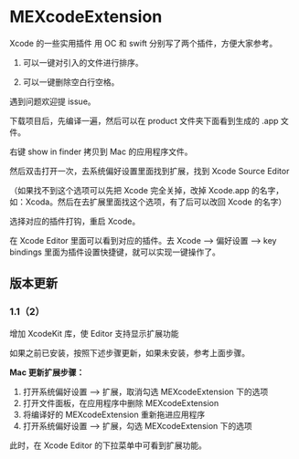 # MEXcodeExtension
Xcode 的一些实用插件
用 OC 和 swift 分别写了两个插件，方便大家参考。

1. 可以一键对引入的文件进行排序。

2. 可以一键删除空白行空格。

遇到问题欢迎提 issue。

下载项目后，先编译一遍，然后可以在 product 文件夹下面看到生成的 .app 文件。

右键 show in finder 拷贝到 Mac 的应用程序文件。

然后双击打开一次，去系统偏好设置里面找到扩展，找到 Xcode Source Editor 

（如果找不到这个选项可以先把 Xcode 完全关掉，改掉 Xcode.app 的名字，如：Xcoda。然后在去扩展里面找这个选项，有了后可以改回 Xcode 的名字）

选择对应的插件打钩，重启 Xcode。

在 Xcode Editor 里面可以看到对应的插件。去 Xcode —> 偏好设置 —> key bindings 里面为插件设置快捷键，就可以实现一键操作了。

## 版本更新
### 1.1（2）
增加 XcodeKit 库，使 Editor 支持显示扩展功能

如果之前已安装，按照下述步骤更新，如果未安装，参考上面步骤。  

**Mac 更新扩展步骤：**
1. 打开系统偏好设置 --> 扩展，取消勾选 MEXcodeExtension 下的选项
2. 打开文件面板，在应用程序中删除 MEXcodeExtension
3. 将编译好的 MEXcodeExtension 重新拖进应用程序
4. 打开系统偏好设置 --> 扩展，勾选 MEXcodeExtension 下的选项  

此时，在 Xcode Editor 的下拉菜单中可看到扩展功能。
